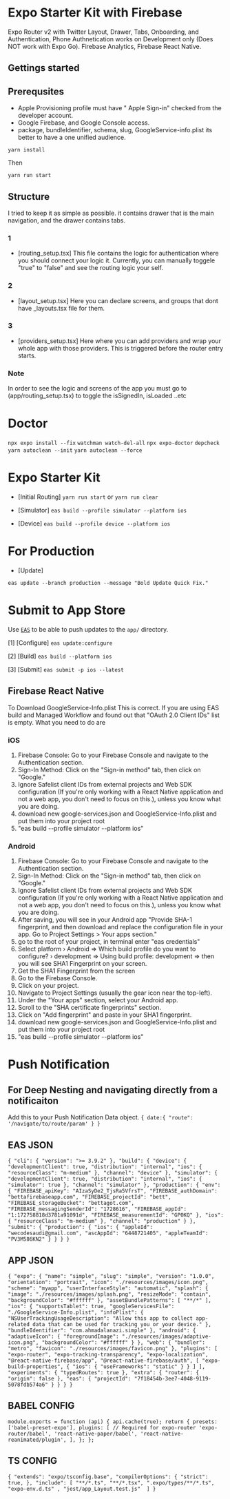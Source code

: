 # Expo Starter Kit with Firebase

Expo Router v2 with Twitter Layout, Drawer, Tabs, Onboarding, and Authentication, Phone Authnetication works on Development only (Does NOT work with Expo Go). Firebase Analytics, Firebase React Native.

## Gettings started

## Prerequsites

- Apple Provisioning profile must have " Apple Sign-in" checked from the developer account. 
- Google Firebase, and Google Console access.
- package, bundleIdentifier, schema, slug, GoogleService-info.plist its better to have a one unified audience.

```yarn install```

Then

```yarn run start```

## Structure

I tried to keep it as simple as possible. it contains drawer that is the main navigation, and the drawer contains tabs.

### 1

- [routing_setup.tsx]
This file contains the logic for authentication where you should connect your logic it.
Currently, you can manually toggele "true" to "false" and see the routing logic your self.

### 2

- [layout_setup.tsx]
Here you can declare screens, and groups that dont have _layouts.tsx file for them.

### 3

- [providers_setup.tsx]
Here where you can add providers and wrap your whole app with those providers. This is triggered before the router entry starts.

### Note

In order to see the logic and screens of the app you must go to (app/routing_setup.tsx) to toggle the isSignedIn, isLoaded ..etc

# Doctor

`npx expo install --fix`
`watchman watch-del-all`
`npx expo-doctor`
`depcheck`
`yarn autoclean --init`
`yarn autoclean --force`

# Expo Starter Kit

- [Initial Routing]
``yarn run start``
or
``yarn run clear``

- [Simulator]
`eas build --profile simulator --platform ios`

- [Device]
`eas build --profile device --platform ios`


# For Production

- [Update]

`eas update --branch production --message "Bold Update Quick Fix."`

# Submit to App Store

Use [`EAS`](to_configure_onAirUpdate) to be able to push updates to the `app/` directory.

[1] [Configure]
`eas update:configure`

[2] [Build]
`eas build --platform ios`

[3] [Submit]
`eas submit -p ios --latest`

## Firebase React Native

To Download GoogleService-Info.plist 
This is correct. If you are using EAS build and Managed Workflow and found out that "OAuth 2.0 Client IDs" list is empty. What you need to do are

### iOS

1. Firebase Console: Go to your Firebase Console and navigate to the Authentication section.
2. Sign-In Method: Click on the "Sign-in method" tab, then click on "Google."
3. Ignore Safelist client IDs from external projects and Web SDK configuration (If you're only working with a React Native application and not a web app, you don't need to focus on this.), unless you know what you are doing.
4. download new google-services.json and GoogleService-Info.plist and put them into your project root
5. "eas build --profile simulator --platform ios"

### Android

1. Firebase Console: Go to your Firebase Console and navigate to the Authentication section.
2. Sign-In Method: Click on the "Sign-in method" tab, then click on "Google."
3. Ignore Safelist client IDs from external projects and Web SDK configuration (If you're only working with a React Native application and not a web app, you don't need to focus on this.), unless you know what you are doing.
4. After saving, you will see in your Android app "Provide SHA-1 fingerprint, and then download and replace the configuration file in your app. Go to Project Settings > Your apps section."
5. go to the root of your project, in terminal enter "eas credentials"
6. Select platform › Android => Which build profile do you want to configure? › development => Using build profile: development => then you will see SHA1 Fingerprint on your screen.
7. Get the SHA1 Fingerprint from the screen
8. Go to the Firebase Console.
9. Click on your project.
10. Navigate to Project Settings (usually the gear icon near the top-left).
11. Under the "Your apps" section, select your Android app.
12. Scroll to the "SHA certificate fingerprints" section.
13. Click on "Add fingerprint" and paste in your SHA1 fingerprint.
14. download new google-services.json and GoogleService-Info.plist and put them into your project root
15. "eas build --profile simulator --platform ios"

# Push Notification

## For Deep Nesting and navigating directly from a notificaiton

Add this to your Push Notification Data object.
`{
  date:{
  "route": '/navigate/to/route/param'
  }
}`

## EAS JSON

``{
  "cli": {
    "version": ">= 3.9.2"
  },
  "build": {
    "device": {
      "developmentClient": true,
      "distribution": "internal",
      "ios": {
        "resourceClass": "m-medium"
      },
      "channel": "device"
    },
    "simulator": {
      "developmentClient": true,
      "distribution": "internal",
      "ios": {
        "simulator": true
      },
      "channel": "simulator"
    },
    "production": {
      "env": {
        "FIREBASE_apiKey": "AIzaSyDe2_TjsRa5VfrsT",
        "FIREBASE_authDomain": "bettafirebaseapp.com",
        "FIREBASE_projectId": "bett",
        "FIREBASE_storageBucket": "bettagot.com",
        "FIREBASE_messagingSenderId": "1728616",
        "FIREBASE_appId": "1:172758818d3781a91091d",
        "FIREBASE_measurementId": "GP0KQ"
      },
      "ios": {
        "resourceClass": "m-medium"
      },
      "channel": "production"
    }
  },
  "submit": {
    "production": {
      "ios": {
        "appleId": "wecodesaudi@gmail.com",
        "ascAppId": "6448721405",
        "appleTeamId": "PV3M586KN2"
      }
    }
  }
}``

## APP JSON

``{
  "expo": {
    "name": "simple",
    "slug": "simple",
    "version": "1.0.0",
    "orientation": "portrait",
    "icon": "./resources/images/icon.png",
    "scheme": "myapp",
    "userInterfaceStyle": "automatic",
    "splash": {
      "image": "./resources/images/splash.png",
      "resizeMode": "contain",
      "backgroundColor": "#ffffff"
    },
    "assetBundlePatterns": [
      "**/*"
    ],
    "ios": {
      "supportsTablet": true,
      "googleServicesFile": "./GoogleService-Info.plist",
      "infoPlist": {
        "NSUserTrackingUsageDescription": "Allow this app to collect app-related data that can be used for tracking you or your device."
      },
      "bundleIdentifier": "com.ahmadalanazi.simple"
    },
    "android": {
      "adaptiveIcon": {
        "foregroundImage": "./resources/images/adaptive-icon.png",
        "backgroundColor": "#ffffff"
      }
    },
    "web": {
      "bundler": "metro",
      "favicon": "./resources/images/favicon.png"
    },
    "plugins": [
      "expo-router",
      "expo-tracking-transparency",
      "expo-localization",
      "@react-native-firebase/app",
      "@react-native-firebase/auth",
      [
        "expo-build-properties",
        {
          "ios": {
            "useFrameworks": "static"
          }
        }
      ]
    ],
    "experiments": {
      "typedRoutes": true
    },
    "extra": {
      "router": {
        "origin": false
      },
      "eas": {
        "projectId": "7f18454b-3ee7-4048-9119-5078fdb574a6"
      }
    }
  }
}``

## BABEL CONFIG

``module.exports = function (api) {
  api.cache(true);
  return {
    presets: ['babel-preset-expo'],
    plugins: [
      // Required for expo-router
      'expo-router/babel',
      'react-native-paper/babel',
      'react-native-reanimated/plugin',
    ],
  };
};``

## TS CONFIG

``{
  "extends": "expo/tsconfig.base",
  "compilerOptions": {
    "strict": true,
  },
  "include": [
    "**/*.ts",
    "**/*.tsx",
    ".expo/types/**/*.ts",
    "expo-env.d.ts"
, "jest/app_Layout.test.js"  ]
}``
